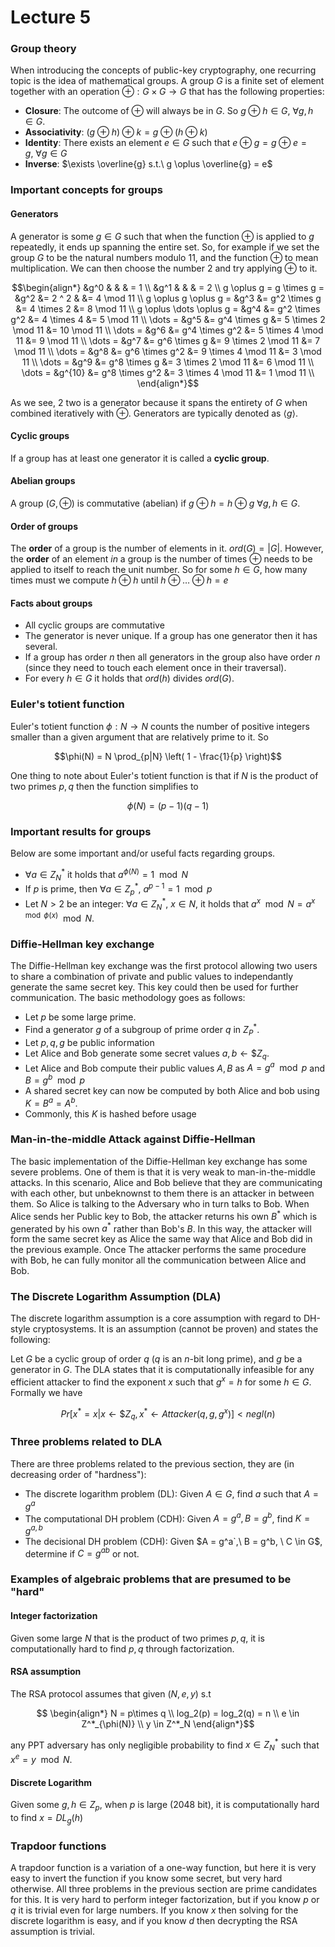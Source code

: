 # Lecture 5

### Group theory
When introducing the concepts of public-key cryptography, one recurring topic is the idea of mathematical groups. A group $G$ is a finite set of element together with an operation $\oplus: G \times G \rightarrow G$ that has the following properties:

- **Closure**: The outcome of $\oplus$ will always be in $G$. So $g \oplus h \in G, \ \forall g,h \in G$.
- **Associativity**: $(g \oplus h) \oplus k = g \oplus (h \oplus k)$
- **Identity**: There exists an element $e \in G$ such that $e \oplus g = g \oplus e = g, \ \forall g \in G$
- **Inverse**: $\exists \overline{g} s.t.\ g \oplus \overline{g} = e$

### Important concepts for groups
#### Generators 
A generator is some $g \in G$ such that when the function $\oplus$ is applied to $g$ repeatedly, it ends up spanning the entire set. So, for example if we set the group $G$ to be the natural numbers modulo 11, and the function $\oplus$ to mean multiplication. We can then choose the number 2 and try applying $\oplus$ to it. 

```math
\begin{align*}
    &g^0 & & & = 1 \\
    &g^1 & & & = 2 \\
    g \oplus g = g \times g = &g^2      &= 2 ^ 2            &                       &= 4 \mod 11 \\
    g \oplus g \oplus g     = &g^3      &= g^2 \times g     &= 4 \times 2           &= 8 \mod 11 \\
    g \oplus \dots \oplus g = &g^4      &= g^2 \times g^2   &= 4 \times 4           &= 5 \mod 11 \\
    \dots                   = &g^5      &= g^4 \times g     &= 5 \times 2 \mod 11   &= 10 \mod 11 \\
    \dots                   = &g^6      &= g^4 \times g^2   &= 5 \times 4 \mod 11   &= 9 \mod 11 \\
    \dots                   = &g^7      &= g^6 \times g     &= 9 \times 2 \mod 11   &= 7 \mod 11 \\
    \dots                   = &g^8      &= g^6 \times g^2   &= 9 \times 4 \mod 11   &= 3 \mod 11 \\
    \dots                   = &g^9      &= g^8 \times g     &= 3 \times 2 \mod 11   &= 6 \mod 11 \\
    \dots                   = &g^{10}   &= g^8 \times g^2   &= 3 \times 4 \mod 11   &= 1 \mod 11 \\
\end{align*}
```

As we see, 2 two is a generator because it spans the entirety of $G$ when combined iteratively with $\oplus$. Generators are typically denoted as $\langle g \rangle$.

#### Cyclic groups
If a group has at least one generator it is called a **cyclic group**.


#### Abelian groups
A group $(G,\oplus)$ is commutative (abelian) if $g \oplus h = h \oplus g \ \forall g,h \in G$.

#### Order of groups
The **order** of a group is the number of elements in it. $ord(G) = |G|$. However, the **order** of an element _in_ a group is the number of times $\oplus$ needs to be applied to itself to reach the unit number. So for some $h \in G$, how many times must we compute $h \oplus h$ until $h \oplus \dots \oplus h = e$

#### Facts about groups
- All cyclic groups are commutative
- The generator is never unique. If a group has one generator then it has several. 
- If a group has  order $n$ then all generators in the group also have order $n$ (since they need to touch each element once in their traversal). 
- For every $h \in G$ it holds that $ord(h)$ divides $ord(G)$.

### Euler's totient function
Euler's totient function $\phi : N \rightarrow N$ counts the number of positive integers smaller than a given argument that are relatively prime to it. So

```math
\phi(N) = N \prod_{p|N} \left( 1 - \frac{1}{p} \right)
```

One thing to note about Euler's totient function is that if $N$ is the product of two primes $p,q$ then the function simplifies to 

```math
\phi(N) = (p - 1)(q-1)

```

### Important results for groups
Below are some important and/or useful facts regarding groups.

- $`\forall a \in Z^*_N`$ it holds that $`a^{\phi(N)} = 1 \mod N`$
- If $p$ is prime, then $`\forall a \in Z^*_p, \ a^{p - 1} = 1 \mod p`$
- Let $N > 2$ be an integer: $`\forall a \in Z^*_N,\ x \in N`$, it holds that $`a^x \mod N = a^{x \mod \phi(x)} \mod N`$.

### Diffie-Hellman key exchange
The Diffie-Hellman key exchange was the first protocol allowing two users to share a combination of private and public values to independantly generate the same secret key. This key could then be used for further communication. The basic methodology goes as follows:

- Let $p$ be some large prime. 
- Find a generator $g$ of a subgroup of prime order $q$ in $`Z^*_P`$.
- Let $p,q,g$ be public information
- Let Alice and Bob generate some secret values $`a,b \leftarrow \$ Z_q`$. 
- Let Alice and Bob compute their public values $A,B$ as $`A = g^a \mod p`$ and $`B = g^b \mod p`$
- A shared secret key can now be computed by both Alice and bob using $`K = B^a = A^b`$.
- Commonly, this $K$ is hashed before usage

### Man-in-the-middle Attack against Diffie-Hellman
The basic implementation of the Diffie-Hellman key exchange has some severe problems. One of them is that it is very weak to man-in-the-middle attacks. In this scenario, Alice and Bob believe that they are communicating with each other, but unbeknownst to them there is an attacker in between them. So Alice is talking to the Adversary who in turn talks to Bob. When Alice sends her Public key to Bob, the attacker returns his own $`B^*`$ which is generated by his own $`a^*`$ rather than Bob's $B$. In this way, the attacker will form the same secret key as Alice the same way that Alice and Bob did in the previous example. Once The attacker performs the same procedure with Bob, he can fully monitor all the communication between Alice and Bob. 

### The Discrete Logarithm Assumption (DLA)
The discrete logarithm assumption is a core assumption with regard to DH-style cryptosystems. It is an assumption (cannot be proven) and states the following: 

Let $G$ be a cyclic group of order $q$ ($q$ is an $n$-bit long prime), and $g$ be a generator in $G$. The DLA states that it is computationally infeasible for any efficient attacker to find the exponent $x$ such that $`g^x = h`$ for some $h \in G$. Formally we have 

```math
Pr[x^* = x | x \leftarrow \$Z_q, x^* \leftarrow Attacker(q,g,g^x)] < negl(n)
```
### Three problems related to DLA
There are three problems related to the previous section, they are (in decreasing order of "hardness"):

- The discrete logarithm problem (DL): Given $A \in G$, find $a$ such that $`A = g^a`$
- The computational DH problem (CDH): Given $`A = g^a, B = g^b`$, find $`K = g^{a,b}`$
- The decisional DH problem (CDH): Given $`A = g^a`,\ B = g^b, \ C \in G`$, determine if $`C = g^{ab}`$ or not. 

### Examples of algebraic problems that are presumed to be "hard"
#### Integer factorization
Given some large $N$ that is the product of two primes $p,q$, it is computationally hard to find $p,q$ through factorization.

#### RSA assumption
The RSA protocol assumes that given $(N,e,y)$ s.t  
```math

\begin{align*}
    N = p\times q \\
    log_2(p) = log_2(q) = n \\ 
    e \in Z^*_{\phi(N)} \\ 
    y \in Z^*_N
\end{align*}
```

any PPT adversary has only negligible probability to find $`x \in Z^*_N`$ such that $`x^e = y \mod N`$.

#### Discrete Logarithm
Given some $`g,h \in Z_p`$, when $p$ is large (2048 bit), it is computationally hard to find $`x = DL_g(h)`$

### Trapdoor functions
A trapdoor function is a variation of a one-way function, but here it is very easy to invert the function if you know some secret, but very hard otherwise. All three problems in the previous section are prime candidates for this. It is very hard to perform integer factorization, but if you know $p$ or $q$ it is trivial even for large numbers. If you know $x$ then solving for the discrete logarithm is easy, and if you know $d$ then decrypting the RSA assumption is trivial. 
